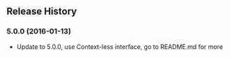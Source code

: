 ## Release History

### 5.0.0 (2016-01-13)
* Update to 5.0.0, use Context-less interface, go to README.md for more
